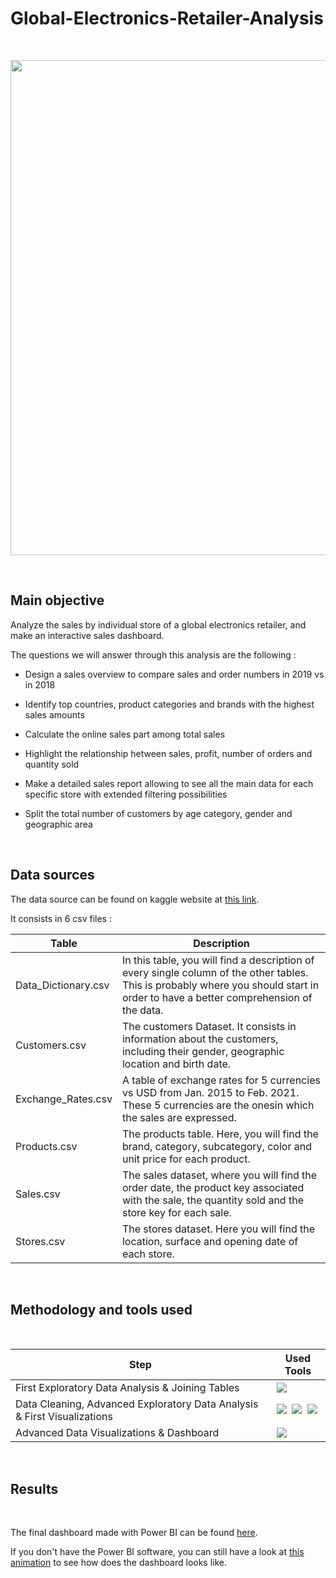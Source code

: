 # Global-Electronics-Retailer-Analysis

<br>

<p align="center">
<img width="792px" src='https://github.com/DimitriKneur/Global-Electronics-Retailer-Analysis/blob/main/3_PowerBI_Dashboard/Retail_Dashboard_Snapshot.gif' />
</p>

<br>

## Main objective

Analyze the sales by individual store of a global electronics retailer, and make an interactive sales dashboard.

The questions we will answer through this analysis are the following :

- Design a sales overview to compare sales and order numbers in 2019 vs in 2018

- Identify top countries, product categories and brands with the highest sales amounts

- Calculate the online sales part among total sales

- Highlight the relationship hetween sales, profit, number of orders and quantity sold

- Make a detailed sales report allowing to see all the main data for each specific store with extended filtering possibilities

- Split the total number of customers by age category, gender and geographic area

<br>

## Data sources

The data source can be found on kaggle website at [this link](https://www.kaggle.com/datasets/bhavikjikadara/global-electronics-retailers).

It consists in 6 csv files :

| Table | Description |
|-------|-------------|
| Data_Dictionary.csv | In this table, you will find a description of every single column of the other tables. This is probably where you should start in order to have a better comprehension of the data. |
| Customers.csv | The customers Dataset. It consists in information about the customers, including their gender, geographic location and birth date. |
| Exchange_Rates.csv | A table of exchange rates for 5 currencies vs USD from Jan. 2015 to Feb. 2021. These 5 currencies are the onesin which the sales are expressed. |
| Products.csv | The products table. Here, you will find the brand, category, subcategory, color and unit price for each product. |
| Sales.csv | The sales dataset, where you will find the order date, the product key associated with the sale, the quantity sold and the store key for each sale. |
| Stores.csv | The stores dataset. Here you will find the location, surface and opening date of each store. |

<br>

## Methodology and tools used

<br>

| Step | Used Tools |
|------|-------------|
| First Exploratory Data Analysis & Joining Tables | <img style="padding:2px" style="padding:2px" src="https://img.shields.io/badge/mysql-4479A1.svg?style=for-the-badge&logo=mysql&logoColor=black"/> |   
| Data Cleaning, Advanced Exploratory Data Analysis & First Visualizations | <img style="padding:2px" src="https://img.shields.io/badge/python-3776AB.svg?style=for-the-badge&logo=python&logoColor=black"/> <img style="padding:2px" src="https://img.shields.io/badge/pandas-150458.svg?style=for-the-badge&logo=pandas&logoColor=black"/> <img style="padding:2px" src="https://img.shields.io/badge/plotly-3F4F75.svg?style=for-the-badge&logo=plotly&logoColor=black"/> |
| Advanced Data Visualizations & Dashboard | <img style="padding:2px" src="https://img.shields.io/badge/Power%20BI-F2C811.svg?style=for-the-badge&logo=powerbi&logoColor=black"/> | 

<br>

## Results

<br>

The final dashboard made with Power BI can be found [here](https://github.com/DimitriKneur/Global-Electronics-Retailer-Analysis/blob/main/3_PowerBI_Dashboard/Global_Electronics_Retailer_Analysis_Dashboard.pbix).

If you don't have the Power BI software, you can still have a look at [this animation](https://github.com/DimitriKneur/Global-Electronics-Retailer-Analysis/blob/main/3_PowerBI_Dashboard/Retail_Dashboard_Snapshot.gif) to see how does the dashboard looks like.
